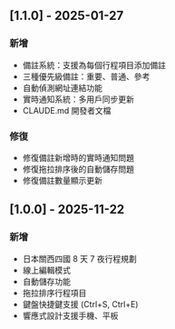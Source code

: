## [1.1.0] - 2025-01-27

### 新增
- 備註系統：支援為每個行程項目添加備註
- 三種優先級備註：重要、普通、參考
- 自動偵測網址連結功能
- 實時通知系統：多用戶同步更新
- CLAUDE.md 開發者文檔

### 修復
- 修復備註新增時的實時通知問題
- 修復拖拉排序後的自動儲存問題
- 修復備註數量顯示更新

## [1.0.0] - 2025-11-22

### 新增
- 日本關西四國 8 天 7 夜行程規劃
- 線上編輯模式
- 自動儲存功能
- 拖拉排序行程項目
- 鍵盤快捷鍵支援 (Ctrl+S, Ctrl+E)
- 響應式設計支援手機、平板